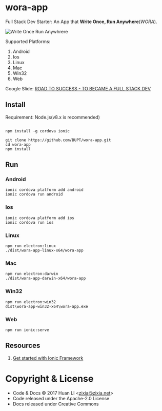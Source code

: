 # wora-app
Full Stack Dev Starter: An App that **Write Once, Run Anywhere**(_WORA_).

![Write Once Run Anywhrere](https://bupt.github.io/wora-app/images/one-does-not-simply-write-once-run-anywhere.jpg "Write Once Run Anywhere")

Supported Platforms:
1. Android
1. Ios
1. Linux
1. Mac
1. Win32
1. Web

Google Slide: [ROAD TO SUCCESS - TO BECAME A FULL STACK DEV](https://docs.google.com/presentation/d/15ZrF5rrqN9ax4LOIEYLHQLitqDBpSIC52Sz5c195K9k/edit?usp=sharing)

## Install

Requirement: Node.js(v8.x is recommended)

```shell

npm install -g cordova ionic

git clone https://github.com/BUPT/wora-app.git
cd wora-app
npm install
```

## Run

### Android

```shell
ionic cordova platform add android
ionic cordova run android
```

### Ios

```shell
ionic cordova platform add ios
ionic cordova run ios
```

### Linux

```shell
npm run electron:linux
./dist/wora-app-linux-x64/wora-app
```

### Mac

```shell
npm run electron:darwin
./dist/wora-app-darwin-x64/wora-app
```

### Win32

```shell
npm run electron:win32
dist\wora-app-win32-x64\wora-app.exe
```

### Web

```shell
npm run ionic:serve
```

## Resources

1. [Get started with Ionic Framework](http://ionicframework.com/getting-started/)

# Copyright & License

* Code & Docs © 2017 Huan LI \<zixia@zixia.net\>
* Code released under the Apache-2.0 License
* Docs released under Creative Commons

